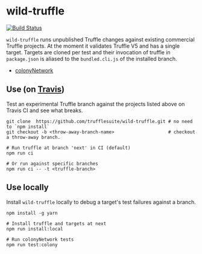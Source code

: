 # wild-truffle
[![Build Status](https://travis-ci.org/trufflesuite/wild-truffle.svg?branch=develop)](https://travis-ci.org/trufflesuite/wild-truffle)

`wild-truffle` runs unpublished Truffle changes against existing commercial Truffle projects. At
the moment it validates Truffle V5 and has a single target. Targets are cloned per test and their
invocation of truffle in `package.json` is aliased to the `bundled.cli.js` of the installed branch.
+ [colonyNetwork](https://github.com/JoinColony/colonyNetwork)

## Use (on [Travis](https://travis-ci.org/trufflesuite/wild-truffle/branches))

Test an experimental Truffle branch against the projects listed above on Travis CI and see what breaks.

```shell
git clone  https://github.com/trufflesuite/wild-truffle.git # no need to `npm install`
git checkout -b <throw-away-branch-name>                    # checkout a throw-away branch.

# Run truffle at branch 'next' in CI (default)
npm run ci

# Or run against specific branches
npm run ci -- -t <truffle-branch>
```

## Use locally

Install `wild-truffle` locally to debug a target's test failures against a branch.

```shell
npm install -g yarn

# Install truffle and targets at next
npm run install:local

# Run colonyNetwork tests
npm run test:colony
```







